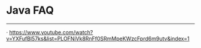 # Java FAQ
____________________________________________________________________________________________________
· https://www.youtube.com/watch?v=YXFufBl57ks&list=PLOFNiVk8RnFf0SRmMpeKWzcFprd6m9utv&index=1
